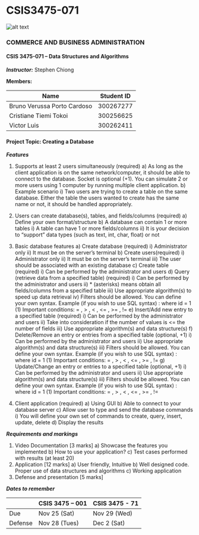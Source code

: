 # CSIS3475-071

![alt text](https://www.douglascollege.ca/-/media/9702A49D25404AAB8EB0DAB389A90B43.ashx "Douglas College Logo")

### COMMERCE AND BUSINESS ADMINISTRATION
#### CSIS 3475-071 – Data Structures and Algorithms
***Instructor:*** Stephen Chiong

**Members:**

| Name | Student ID |
| ------ | ------ |
| Bruno Verussa Porto Cardoso | 300267277 |
| Cristiane Tiemi Tokoi | 300256625 |
| Victor Luis | 300262411 |

#### Project Topic: Creating a Database

***Features***
1)  Supports at least 2 users simultaneously (required)
a)  As long as the client application is on the same network/computer, it should be able to connect to the database. Socket is optional (+1). You can simulate 2 or more users using 1 computer by running multiple client application. 
b)  Example scenario
i)  Two users are trying to create a table on the same database. Either the table the users wanted to create has the same name or not, it should be handled appropriately. 
2)  Users can create database(s), tables, and fields/columns (required)
a)  Define your own format/structure
b)  A database can contain 1 or more tables
i)  A table can have 1 or more fields/columns
ii) It is your decision to “support” data types (such as text, int, char, float) or not
3)  Basic database features
a)  Create database (required)
i)  Administrator only
ii) It must be on the server’s terminal
b)  Create users(required)
i)  Administrator only
ii) It must be on the server’s terminal
iii)    The user should be associated with an existing database
c) Create table (required)
i)  Can be performed by the administrator and users
d)  Query (retrieve data from a specified table) (required)
i)  Can be performed by the administrator and users
ii) * (asterisks) means obtain all fields/columns from a specified table
iii)    Use appropriate algorithm(s) to speed up data retrieval
iv) Filters should be allowed. You can define your own syntax. Example (if you wish to use SQL syntax) : where id = 1
(1) Important conditions: = , > , < , <= , >= , !=
e)  Insert/Add new entry to a specified table (required)
i)  Can be performed by the administrator and users
ii) Take into consideration if the number of values is <= the number of fields
iii)    Use appropriate algorithm(s) and data structure(s)
f)  Delete/Remove an entry or entries from a specified table (optional, +1)
i)  Can be performed by the administrator and users
ii) Use appropriate algorithm(s) and data structure(s)
iii)    Filters should be allowed. You can define your own syntax. Example (if you wish to use SQL syntax) : where id = 1
(1) Important conditions: = , > , < , <= , >= , != 
g)  Update/Change an entry or entries to a specified table (optional, +1)
i)  Can be performed by the administrator and users
ii) Use appropriate algorithm(s) and data structure(s)
iii)    Filters should be allowed. You can define your own syntax. Example (if you wish to use SQL syntax) : where id = 1
(1) Important conditions: = , > , < , <= , >= , != 

4)  Client application (required)
a)  Using GUI
b)  Able to connect to your database server
c)  Allow user to type and send the database commands
i)  You will define your own set of commands to create, query, insert, update, delete
d)  Display the results 

***Requirements and markings***

1)  Video Documentation             [3 marks]
a)  Showcase the features you implemented
b)  How to use your application?
c)  Test cases performed with results (at least 20)
2)  Application                     [12 marks]
a)  User friendly, Intuitive
b)  Well designed code. Proper use of data structures and algorithms
c)  Working application
3)  Defense and presentation                [5 marks]


***Dates to remember***

|| CSIS 3475 – 001 | CSIS 3475 - 71 |
| ------ | ------ | ------ | 
| Due | Nov 25 (Sat) | Nov 29 (Wed) |
| Defense | Nov 28 (Tues) | Dec 2 (Sat) |
